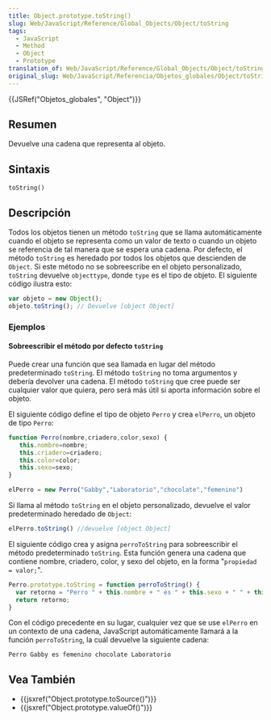 ```yaml
---
title: Object.prototype.toString()
slug: Web/JavaScript/Reference/Global_Objects/Object/toString
tags:
  - JavaScript
  - Method
  - Object
  - Prototype
translation_of: Web/JavaScript/Reference/Global_Objects/Object/toString
original_slug: Web/JavaScript/Referencia/Objetos_globales/Object/toString
---
```

{{JSRef("Objetos_globales", "Object")}}

## Resumen

Devuelve una cadena que representa al objeto.

## Sintaxis

`toString()`

## Descripción

Todos los objetos tienen un método `toString` que se llama automáticamente cuando el objeto se representa como un valor de texto o cuando un objeto se referencia de tal manera que se espera una cadena. Por defecto, el método `toString` es heredado por todos los objetos que descienden de `Object`. Si este método no se sobreescribe en el objeto personalizado, `toString` devuelve `objecttype`, donde `type` es el tipo de objeto. El siguiente código ilustra esto:

```js
var objeto = new Object();
objeto.toString(); // Devuelve [object Object]
```

### Ejemplos

#### Sobreescribir el método por defecto `toString`

Puede crear una función que sea llamada en lugar del método predeterminado `toString`. El método `toString` no toma argumentos y debería devolver una cadena. El método `toString` que cree puede ser cualquier valor que quiera, pero será más útil si aporta información sobre el objeto.

El siguiente código define el tipo de objeto `Perro` y crea `elPerro`, un objeto de tipo `Perro`:

```js
function Perro(nombre,criadero,color,sexo) {
   this.nombre=nombre;
   this.criadero=criadero;
   this.color=color;
   this.sexo=sexo;
}

elPerro = new Perro("Gabby","Laboratorio","chocolate","femenino")
```

Si llama al método `toString` en el objeto personalizado, devuelve el valor predeterminado heredado de `Object`:

```js
elPerro.toString() //devuelve [object Object]
```

El siguiente código crea y asigna `perroToString` para sobreescribir el método predeterminado `toString`. Esta función genera una cadena que contiene nombre, criadero, color, y sexo del objeto, en la forma "`propiedad = valor;`".

```js
Perro.prototype.toString = function perroToString() {
  var retorno = "Perro " + this.nombre + " es " + this.sexo + " " + this.color + " " + this.criadero;
  return retorno;
}
```

Con el código precedente en su lugar, cualquier vez que se use `elPerro` en un contexto de una cadena, JavaScript automáticamente llamará a la función `perroToString`, la cuál devuelve la siguiente cadena:

```
Perro Gabby es femenino chocolate Laboratorio
```

## Vea También

- {{jsxref("Object.prototype.toSource()")}}
- {{jsxref("Object.prototype.valueOf()")}}
